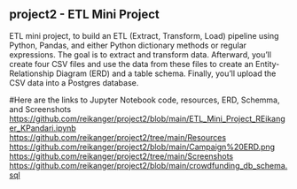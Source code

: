 ## project2 - ETL Mini Project
ETL mini project, to build an ETL (Extract, Transform, Load) pipeline using Python, Pandas, and either Python dictionary methods or regular expressions. 
The goal is to extract and transform data. Afterward, you’ll create four CSV files and use the data from these files to create an Entity-Relationship Diagram (ERD) and a table schema. Finally, you’ll upload the CSV data into a Postgres database.

#Here are the links to Jupyter Notebook code, resources, ERD, Schemma, and Screenshots
https://github.com/reikanger/project2/blob/main/ETL_Mini_Project_REikanger_KPandari.ipynb
https://github.com/reikanger/project2/tree/main/Resources
https://github.com/reikanger/project2/blob/main/Campaign%20ERD.png
https://github.com/reikanger/project2/tree/main/Screenshots
https://github.com/reikanger/project2/blob/main/crowdfunding_db_schema.sql
